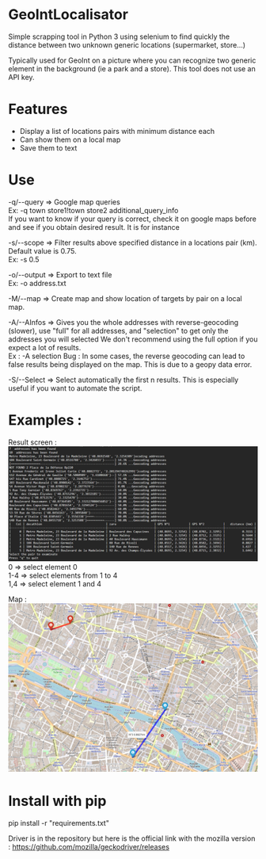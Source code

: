 # GeoIntLocalisator
 Simple scrapping tool in Python 3 using selenium to find quickly the distance between two unknown generic locations (supermarket, store...)

 Typically used for GeoInt on a picture where you can recognize two generic element in the background (ie a park and a store).
 This tool does not use an API key.

# Features 
-	Display a list of locations pairs with minimum distance each
-	Can show them on a local map
-	Save them to text


# Use
-q/--query => Google map queries<br/> 
Ex: -q town store1!town store2 additional_query_info<br/>
If you want to know if your query is correct, check it on google maps before and see if you obtain desired result.
It is for instance

-s/--scope => Filter results above specified distance in a locations pair (km). Default value is 0.75.<br/>
Ex: -s 0.5

-o/--output => Export to text file<br/>
Ex: -o address.txt

-M/--map => Create map and show location of targets by pair on a local map.

-A/--AInfos => Gives you the whole addresses with reverse-geocoding (slower), use "full"
	for all addresses, and "selection" to get only the addresses you will selected
	We don't recommend using the full option if you expect a lot of results.<br/>
Ex : -A selection
Bug : In some cases, the reverse geocoding can lead to false results being displayed on the map. This is due to a geopy data error.

-S/--Select => Select automatically the first n results. This is especially useful if you want to automate the script.

# Examples :
Result screen :
![Result screen](Examples//result_table.png)
0 => select element 0<br/>
1-4 => select elements from 1 to 4<br/>
1,4 => select element 1 and 4<br/>


Map :
![Result screen](Examples//map_example.png)

# Install with pip
pip install -r "requirements.txt"


Driver is in the repository but here is the official link with the mozilla version :
https://github.com/mozilla/geckodriver/releases

